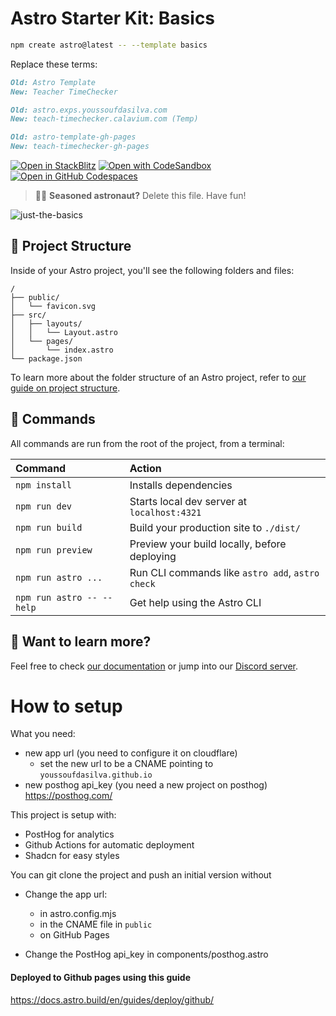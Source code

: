 # Astro Starter Kit: Basics

```sh
npm create astro@latest -- --template basics
```

Replace these terms:

```md
Old: Astro Template
New: Teacher TimeChecker
```

```md
Old: astro.exps.youssoufdasilva.com
New: teach-timechecker.calavium.com (Temp)
```

```md
Old: astro-template-gh-pages
New: teach-timechecker-gh-pages
```

[![Open in StackBlitz](https://developer.stackblitz.com/img/open_in_stackblitz.svg)](https://stackblitz.com/github/withastro/astro/tree/latest/examples/basics)
[![Open with CodeSandbox](https://assets.codesandbox.io/github/button-edit-lime.svg)](https://codesandbox.io/p/sandbox/github/withastro/astro/tree/latest/examples/basics)
[![Open in GitHub Codespaces](https://github.com/codespaces/badge.svg)](https://codespaces.new/withastro/astro?devcontainer_path=.devcontainer/basics/devcontainer.json)

> 🧑‍🚀 **Seasoned astronaut?** Delete this file. Have fun!

![just-the-basics](https://github.com/withastro/astro/assets/2244813/a0a5533c-a856-4198-8470-2d67b1d7c554)

## 🚀 Project Structure

Inside of your Astro project, you'll see the following folders and files:

```text
/
├── public/
│   └── favicon.svg
├── src/
│   ├── layouts/
│   │   └── Layout.astro
│   └── pages/
│       └── index.astro
└── package.json
```

To learn more about the folder structure of an Astro project, refer to [our guide on project structure](https://docs.astro.build/en/basics/project-structure/).

## 🧞 Commands

All commands are run from the root of the project, from a terminal:

| Command                   | Action                                           |
| :------------------------ | :----------------------------------------------- |
| `npm install`             | Installs dependencies                            |
| `npm run dev`             | Starts local dev server at `localhost:4321`      |
| `npm run build`           | Build your production site to `./dist/`          |
| `npm run preview`         | Preview your build locally, before deploying     |
| `npm run astro ...`       | Run CLI commands like `astro add`, `astro check` |
| `npm run astro -- --help` | Get help using the Astro CLI                     |

## 👀 Want to learn more?

Feel free to check [our documentation](https://docs.astro.build) or jump into our [Discord server](https://astro.build/chat).

# How to setup

What you need:

- new app url (you need to configure it on cloudflare)
  - set the new url to be a CNAME pointing to `youssoufdasilva.github.io`
- new posthog api_key (you need a new project on posthog)
  https://posthog.com/

This project is setup with:

- PostHog for analytics
- Github Actions for automatic deployment
- Shadcn for easy styles

You can git clone the project and push an initial version without

- Change the app url:

  - in astro.config.mjs
  - in the CNAME file in `public`
  - on GitHub Pages

- Change the PostHog api_key in components/posthog.astro

#### Deployed to Github pages using this guide

https://docs.astro.build/en/guides/deploy/github/
